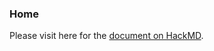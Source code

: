 ### Home

Please visit here for the [document on HackMD](https://hackmd.io/MFKZwMQ7SyCqGYesxzLLng).
